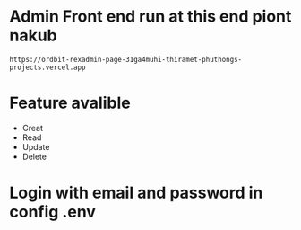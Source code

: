 # Admin Front end run at this end piont nakub
```
https://ordbit-rexadmin-page-31ga4muhi-thiramet-phuthongs-projects.vercel.app
```

# Feature avalible
- Creat
- Read
- Update
- Delete

# Login with email and password in config .env
